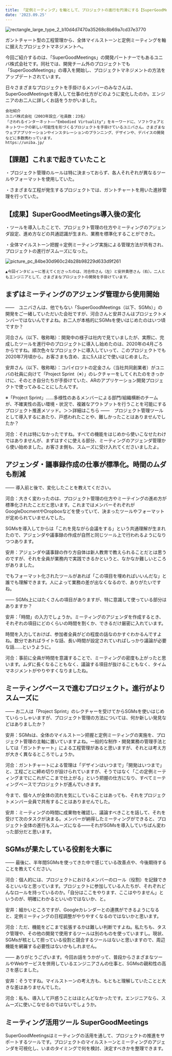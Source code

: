 ```yaml
---
title: 「定例ミーティング」を軸として、プロジェクトの進行を円滑にする【SuperGoodMeetings導入事例】
date: '2023.09.25'
---
```


![rectangle_large_type_2_b10d4d7470a35268c8b69a7cd37e3770](https://github.com/uniba/super-good-meetings-portal/assets/1608800/a253f669-3e03-447a-8a1b-dcb0240703d8)


ガントチャート型の工程管理から、全体マイルストーンと定例ミーティングを軸に据えたプロジェクトマネジメントへ。

今回ご紹介するのは、「SuperGoodMeetings」の開発パートナーでもあるユニバ株式会社です。同社では、開発チーム外のプロジェクトでも「SuperGoodMeetings」の導入を開始し、プロジェクトマネジメントの方法をアップデートされています。

日々さまざまなプロジェクトを手掛けるメンバーのみなさんは、SuperGoodMeetingsを導入して仕事の仕方がどのように変化したのか。エンジニアのお二人に詳しくお話をうかがいました。

```
会社紹介
ユニバ株式会社（2003年設立／社員数：23名）
「さわれるインターネット——"Embodied Virtuality"」をキーワードに、ソフトウェアとネットワークの新しい可能性を形づくるプロジェクトを手掛けているユニバさん。さまざまなウェブアプリケーションやインスタレーションのプランニング、デザインや、デバイスの開発などに多数携わっています。
https://uniba.jp/
```

## 【課題】これまで起きていたこと

・プロジェクト管理のルールは特に決まっておらず、各人それぞれが異なるツールやフォーマットを使用していた。

・さまざまな工程が発生するプロジェクトでは、ガントチャートを用いた進捗管理を行っていた。

## 【成果】SuperGoodMeetings導入後の変化

・ツールを導入したことで、プロジェクト管理の仕方やミーティングのアジェンダ設定、進め方などの共通認識が生まれ、業務を標準化することができた。

・全体マイルストーン把握＋定例ミーティング実施による管理方法が共有され、プロジェクトの進行がスムーズになった。

![picture_pc_84be30d960c24b28b98229d633d9f261](https://github.com/uniba/super-good-meetings-portal/assets/1608800/f97fdc6d-d712-4480-9b9b-e0430ed3cb27)

```
▲今回インタビューに答えてくださったのは、河合伶さん（左）と安井貴啓さん（右）。二人ともエンジニアとして、さまざまなプロジェクトの開発を手掛けています。
```

## まずはミーティングのアジェンダ管理から使用開始

——　ユニバさんは、他でもない「SuperGoodMeetings（以下、SGMs）」の開発をご一緒していただいた会社ですが、河合さんと安井さんはプロジェクトメンバーではないんですよね。お二人が本格的にSGMsを使いはじめたのはいつ頃ですか？

河合さん（以下、敬称略）：開発中の様子は社内で見ていましたが、実際に、完成したツールを進行中のプロジェクトに導入し始めたのは、2020年の4月ごろからですね。順次色々なプロジェクトに導入していって、このプロジェクトでも2020年7月頃から。お客さまも含め、主に5人ほどで使いはじめました。

安井さん（以下、敬称略）：コパイロツトの定金さん（当社共同創業者）がユニバの社員に向けて「Project Sprint（※）」のレクチャーをしてくれたのをきっかけに、そのとき自分たちが手掛けていた、ARのアプリケーション開発プロジェクトで使ってみることにしたんです。

※「Project Sprint」……多様性のあるメンバーによる部門/組織横断のチームが、不確実性の高い環境・状況で、複雑なアウトプットを行うことを可能にするプロジェクト推進メソッド。＞＞詳細はこちら
——　プロジェクト管理ツールとして導入するにあたり、戸惑われたことや、難しかったことはありませんでしたか？

河合：それは特になかったですね。すべての機能をはじめから使いこなせたわけではありませんが、まずはすぐに使える部分、ミーティングのアジェンダ管理から使い始めました。お客さま側も、スムーズに受け入れてくださいましたよ。

## アジェンダ・議事録作成の仕事が標準化。時間のムダも削減

—— 導入前と後で、変化したことを教えてください。

河合：大きく変わったのは、プロジェクト管理の仕方やミーテイングの進め方が標準化されたことだと思います。これまではメンバーそれぞれがGoogleDocmentやDropboxなどを使っていて、決まったツールやフォーマットが定められていませんでした。

SGMsを導入してからは「これを見ながら会議をする」という共通理解が生まれたので、アジェンダや議事録の作成が自然と同じツール上で行われるようになりつつあります。

安井：アジェンダや議事録の作り方自体は新人教育で教えられることだとは思うのですが、それを全員が業務内で実践できるかというと、なかなか難しいところがありました。

でもフォーマット化されたツールがあれば「この項目を埋めればいいんだな」と誰でも理解できます。人によって業務の差が出なくなるので、ありがたいですね。

—— SGMs上にはたくさんの項目がありますが、特に意識して使っている部分はありますか？

安井：「時間」の入力でしょうか。ミーティングのアジェンダを作成するとき、それぞれの項目にどのくらいの時間を割くか、できるだけ厳密に入れています。

時間を入力しておけば、参加者全員がどの程度の話なのかすぐわかるんですよね。数分であればライトな話、長い時間が設定されていればしっかり議論が必要な話……というように。

河合：事前に全員が時間を意識することで、ミーティングの密度も上がったと思います。ムダに長くなることもなく、議論する項目が抜けることもなく、タイムマネジメントがやりやすくなりましたね。

## ミーティングベースで進むプロジェクト。進行がよりスムーズに

—— お二人は「Project Sprint」のレクチャーを受けてからSGMsを使いはじめていらっしゃいますが、プロジェクト管理の方法については、何か新しい発見などはありましたか？

安井：SGMsは、全体のマイルストーン把握と定例ミーティングの実施を、プロジェクト管理の主軸に置いていますよね。一般的な制作・開発業務の管理手法としては「ガントチャート」による工程管理があると思いますが、それとは考え方が大きく異なるところでしょうか。

河合：ガントチャートによる管理は「デザインはいつまで」「開発はいつまで」と、工程ごとに締め切りが設けられていますが、そうではなく「この定例ミーティングまでにこれがここまで仕上がる」という把握の仕方になり、すべてミーティングベースでプロジェクトが進んでいきます。

今まで、個々人が全体の流れを気にしていることはあっても、それをプロジェクトメンバー全員で共有することはありませんでした。

安井：ミーティングの時間に成果物を確認し、議論すべきことを話して、それを受けて次のタスクが決まる。メンバーが納得したミーティングができると、プロジェクト全体の進行もスムーズになる——それがSGMsを導入していちばん変わった部分だと思います。

## SGMsが果たしている役割を大事に

—— 最後に、半年間SGMsを使ってきた中で感じている改善点や、今後期待することを教えてください。

河合：個人的には、プロジェクトにおけるメンバーのロール（役割）を記録できるといいなと思っています。プロジェクトに参加している人たちが、それぞれどんなロールを持っているのか。「自分はここをやります、ここはやりません」というのが、明確にわかるといいのではないか、と。

安井：細かいところですが、Googleカレンダーとの連携ができるようになると、定例ミーティングの日程調整がやりやすくなるのではないかと思います。

河合：ただ、機能をどこまで拡張するかは難しい判断ですよね。私たちも、タスク管理や、その他の開発で使用するツールは別のものを使っていますし。現状、SGMsが核として担っている役割と競合するツールはないと思いますので、周辺機能を網羅する必要性はないかもしれません。

—— ありがとうございます。今回お話をうかがって、普段からさまざまなツールやWebサービスを併用しているエンジニアさんの仕事と、SGMsの親和性の高さを感じました。

安井：そうですね。マイルストーンの考え方も、もともと理解していたことと大きな差はありませんでした。

河合：私も、導入して戸惑うことはほとんどなかったです。エンジニアなら、スムーズに使いこなせるのではないでしょうか。

## ミーティング活用ツール SuperGoodMeetings

SuperGoodMeetingsはミーティングの活用を通して、プロジェクトの推進をサポートするツールです。プロジェクトのマイルストーンとミーティングのアジェンダを可視化し、いまのタイミングで何を検討、決定すべきかを整理できます。
